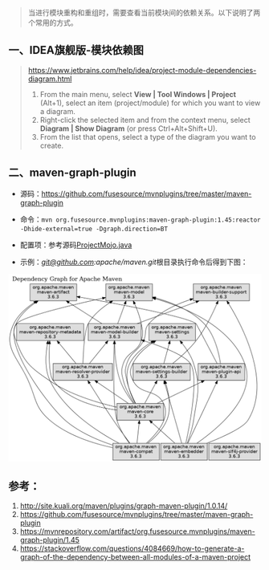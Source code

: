 > 当进行模块重构和重组时，需要查看当前模块间的依赖关系。以下说明了两个常用的方式。

## 一、IDEA旗舰版-模块依赖图

> https://www.jetbrains.com/help/idea/project-module-dependencies-diagram.html
>
> 1. From the main menu, select **View | Tool Windows | Project** (Alt+1), select an item (project/module) for which you want to view a diagram.
> 2. Right-click the selected item and from the context menu, select **Diagram | Show Diagram** (or press Ctrl+Alt+Shift+U).
> 3. From the list that opens, select a type of the diagram you want to create.

## 二、maven-graph-plugin

* 源码：https://github.com/fusesource/mvnplugins/tree/master/maven-graph-plugin

* 命令：`mvn org.fusesource.mvnplugins:maven-graph-plugin:1.45:reactor -Dhide-external=true -Dgraph.direction=BT`
* 配置项：参考源码[ProjectMojo.java](https://github.com/fusesource/mvnplugins/blob/master/maven-graph-plugin/src/main/java/org/fusesource/mvnplugins/graph/ProjectMojo.java)

* 示例：*git@github.com:apache/maven.git*根目录执行命令后得到下图：

![reactor-graph](../../../src/main/resources/picture/reactor-graph.png)

## 参考：

1. http://site.kuali.org/maven/plugins/graph-maven-plugin/1.0.14/
2. https://github.com/fusesource/mvnplugins/tree/master/maven-graph-plugin
3. https://mvnrepository.com/artifact/org.fusesource.mvnplugins/maven-graph-plugin/1.45
4. https://stackoverflow.com/questions/4084669/how-to-generate-a-graph-of-the-dependency-between-all-modules-of-a-maven-project

